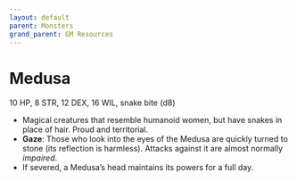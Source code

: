 ```yaml
---
layout: default
parent: Monsters
grand_parent: GM Resources
---
```


# Medusa

10 HP, 8 STR, 12 DEX, 16 WIL, snake bite (d8)

- Magical creatures that resemble humanoid women, but have snakes in place of hair. Proud and territorial. 
- **Gaze**: Those who look into the eyes of the Medusa are quickly turned to stone (its reflection is harmless). Attacks against it are almost normally _impaired_.
- If severed, a Medusa’s head maintains its powers for a full day.
